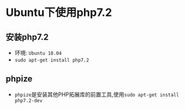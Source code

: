 # Ubuntu下使用php7.2

## 安装php7.2

- 环境: `Ubuntu 18.04`
- `sudo apt-get install php7.2`

## phpize

- `phpize`是安装其他PHP拓展库的前置工具,使用`sudo apt-get install php7.2-dev`